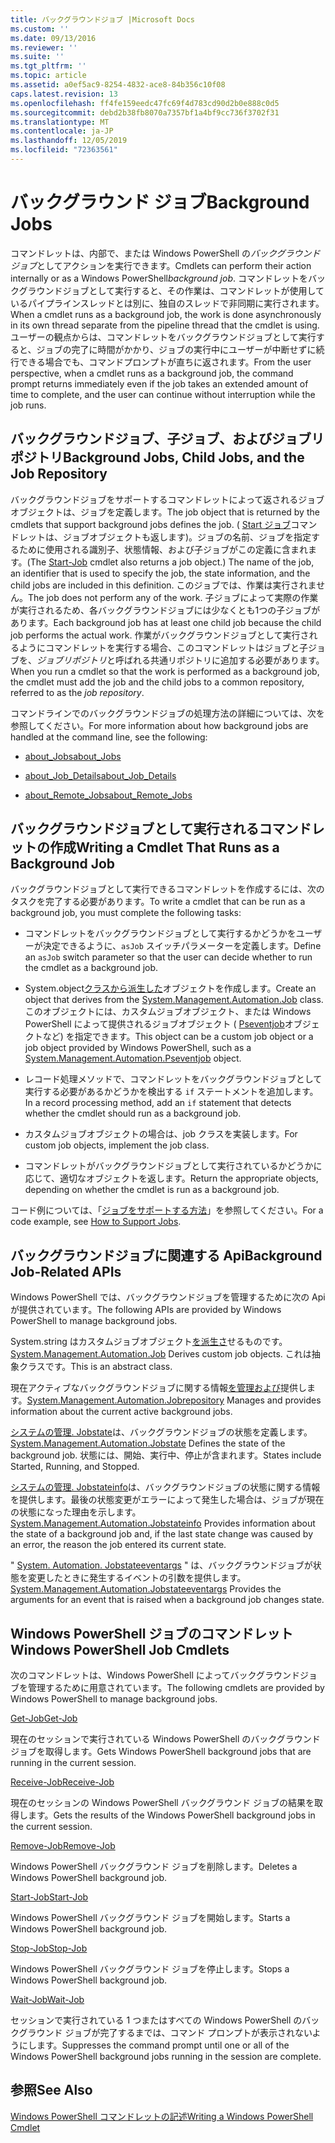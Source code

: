 ```yaml
---
title: バックグラウンドジョブ |Microsoft Docs
ms.custom: ''
ms.date: 09/13/2016
ms.reviewer: ''
ms.suite: ''
ms.tgt_pltfrm: ''
ms.topic: article
ms.assetid: a0ef5ac9-8254-4832-ace8-84b356c10f08
caps.latest.revision: 13
ms.openlocfilehash: ff4fe159eedc47fc69f4d783cd90d2b0e888c0d5
ms.sourcegitcommit: debd2b38fb8070a7357bf1a4bf9cc736f3702f31
ms.translationtype: MT
ms.contentlocale: ja-JP
ms.lasthandoff: 12/05/2019
ms.locfileid: "72363561"
---
```

# <a name="background-jobs"></a><span data-ttu-id="0b38c-102">バックグラウンド ジョブ</span><span class="sxs-lookup"><span data-stu-id="0b38c-102">Background Jobs</span></span>

<span data-ttu-id="0b38c-103">コマンドレットは、内部で、または Windows PowerShell の*バックグラウンドジョブ*としてアクションを実行できます。</span><span class="sxs-lookup"><span data-stu-id="0b38c-103">Cmdlets can perform their action internally or as a Windows PowerShell*background job*.</span></span> <span data-ttu-id="0b38c-104">コマンドレットをバックグラウンドジョブとして実行すると、その作業は、コマンドレットが使用しているパイプラインスレッドとは別に、独自のスレッドで非同期に実行されます。</span><span class="sxs-lookup"><span data-stu-id="0b38c-104">When a cmdlet runs as a background job, the work is done asynchronously in its own thread separate from the pipeline thread that the cmdlet is using.</span></span> <span data-ttu-id="0b38c-105">ユーザーの観点からは、コマンドレットをバックグラウンドジョブとして実行すると、ジョブの完了に時間がかかり、ジョブの実行中にユーザーが中断せずに続行できる場合でも、コマンドプロンプトが直ちに返されます。</span><span class="sxs-lookup"><span data-stu-id="0b38c-105">From the user perspective, when a cmdlet runs as a background job, the command prompt returns immediately even if the job takes an extended amount of time to complete, and the user can continue without interruption while the job runs.</span></span>

## <a name="background-jobs-child-jobs-and-the-job-repository"></a><span data-ttu-id="0b38c-106">バックグラウンドジョブ、子ジョブ、およびジョブリポジトリ</span><span class="sxs-lookup"><span data-stu-id="0b38c-106">Background Jobs, Child Jobs, and the Job Repository</span></span>

<span data-ttu-id="0b38c-107">バックグラウンドジョブをサポートするコマンドレットによって返されるジョブオブジェクトは、ジョブを定義します。</span><span class="sxs-lookup"><span data-stu-id="0b38c-107">The job object that is returned by the cmdlets that support background jobs defines the job.</span></span> <span data-ttu-id="0b38c-108">( [Start ジョブ](/powershell/module/Microsoft.PowerShell.Core/Start-Job)コマンドレットは、ジョブオブジェクトも返します)。ジョブの名前、ジョブを指定するために使用される識別子、状態情報、および子ジョブがこの定義に含まれます。</span><span class="sxs-lookup"><span data-stu-id="0b38c-108">(The [Start-Job](/powershell/module/Microsoft.PowerShell.Core/Start-Job) cmdlet also returns a job object.) The name of the job, an identifier that is used to specify the job, the state information, and the child jobs are included in this definition.</span></span> <span data-ttu-id="0b38c-109">このジョブでは、作業は実行されません。</span><span class="sxs-lookup"><span data-stu-id="0b38c-109">The job does not perform any of the work.</span></span> <span data-ttu-id="0b38c-110">子ジョブによって実際の作業が実行されるため、各バックグラウンドジョブには少なくとも1つの子ジョブがあります。</span><span class="sxs-lookup"><span data-stu-id="0b38c-110">Each background job has at least one child job because the child job performs the actual work.</span></span> <span data-ttu-id="0b38c-111">作業がバックグラウンドジョブとして実行されるようにコマンドレットを実行する場合、このコマンドレットはジョブと子ジョブを、*ジョブリポジトリ*と呼ばれる共通リポジトリに追加する必要があります。</span><span class="sxs-lookup"><span data-stu-id="0b38c-111">When you run a cmdlet so that the work is performed as a background job, the cmdlet must add the job and the child jobs to a common repository, referred to as the *job repository*.</span></span>

<span data-ttu-id="0b38c-112">コマンドラインでのバックグラウンドジョブの処理方法の詳細については、次を参照してください。</span><span class="sxs-lookup"><span data-stu-id="0b38c-112">For more information about how background jobs are handled at the command line, see the following:</span></span>

- [<span data-ttu-id="0b38c-113">about_Jobs</span><span class="sxs-lookup"><span data-stu-id="0b38c-113">about_Jobs</span></span>](/powershell/module/microsoft.powershell.core/about/about_jobs)

- [<span data-ttu-id="0b38c-114">about_Job_Details</span><span class="sxs-lookup"><span data-stu-id="0b38c-114">about_Job_Details</span></span>](/powershell/module/microsoft.powershell.core/about/about_job_details)

- [<span data-ttu-id="0b38c-115">about_Remote_Jobs</span><span class="sxs-lookup"><span data-stu-id="0b38c-115">about_Remote_Jobs</span></span>](/powershell/module/microsoft.powershell.core/about/about_remote_jobs)

## <a name="writing-a-cmdlet-that-runs-as-a-background-job"></a><span data-ttu-id="0b38c-116">バックグラウンドジョブとして実行されるコマンドレットの作成</span><span class="sxs-lookup"><span data-stu-id="0b38c-116">Writing a Cmdlet That Runs as a Background Job</span></span>

<span data-ttu-id="0b38c-117">バックグラウンドジョブとして実行できるコマンドレットを作成するには、次のタスクを完了する必要があります。</span><span class="sxs-lookup"><span data-stu-id="0b38c-117">To write a cmdlet that can be run as a background job, you must complete the following tasks:</span></span>

- <span data-ttu-id="0b38c-118">コマンドレットをバックグラウンドジョブとして実行するかどうかをユーザーが決定できるように、`asJob` スイッチパラメーターを定義します。</span><span class="sxs-lookup"><span data-stu-id="0b38c-118">Define an `asJob` switch parameter so that the user can decide whether to run the cmdlet as a background job.</span></span>

- <span data-ttu-id="0b38c-119">System.object[クラスから派生した](/dotnet/api/System.Management.Automation.Job)オブジェクトを作成します。</span><span class="sxs-lookup"><span data-stu-id="0b38c-119">Create an object that derives from the [System.Management.Automation.Job](/dotnet/api/System.Management.Automation.Job) class.</span></span> <span data-ttu-id="0b38c-120">このオブジェクトには、カスタムジョブオブジェクト、または Windows PowerShell によって提供されるジョブオブジェクト ( [Pseventjob](/dotnet/api/System.Management.Automation.PSEventJob)オブジェクトなど) を指定できます。</span><span class="sxs-lookup"><span data-stu-id="0b38c-120">This object can be a custom job object or a job object provided by Windows PowerShell, such as a [System.Management.Automation.Pseventjob](/dotnet/api/System.Management.Automation.PSEventJob) object.</span></span>

- <span data-ttu-id="0b38c-121">レコード処理メソッドで、コマンドレットをバックグラウンドジョブとして実行する必要があるかどうかを検出する `if` ステートメントを追加します。</span><span class="sxs-lookup"><span data-stu-id="0b38c-121">In a record processing method, add an `if` statement that detects whether the cmdlet should run as a background job.</span></span>

- <span data-ttu-id="0b38c-122">カスタムジョブオブジェクトの場合は、job クラスを実装します。</span><span class="sxs-lookup"><span data-stu-id="0b38c-122">For custom job objects, implement the job class.</span></span>

- <span data-ttu-id="0b38c-123">コマンドレットがバックグラウンドジョブとして実行されているかどうかに応じて、適切なオブジェクトを返します。</span><span class="sxs-lookup"><span data-stu-id="0b38c-123">Return the appropriate objects, depending on whether the cmdlet is run as a background job.</span></span>

<span data-ttu-id="0b38c-124">コード例については、「[ジョブをサポートする方法](./how-to-support-jobs.md)」を参照してください。</span><span class="sxs-lookup"><span data-stu-id="0b38c-124">For a code example, see [How to Support Jobs](./how-to-support-jobs.md).</span></span>

## <a name="background-job-related-apis"></a><span data-ttu-id="0b38c-125">バックグラウンドジョブに関連する Api</span><span class="sxs-lookup"><span data-stu-id="0b38c-125">Background Job-Related APIs</span></span>

<span data-ttu-id="0b38c-126">Windows PowerShell では、バックグラウンドジョブを管理するために次の Api が提供されています。</span><span class="sxs-lookup"><span data-stu-id="0b38c-126">The following APIs are provided by Windows PowerShell to manage background jobs.</span></span>

<span data-ttu-id="0b38c-127">System.string はカスタムジョブオブジェクト[を派生さ](/dotnet/api/System.Management.Automation.Job)せるものです。</span><span class="sxs-lookup"><span data-stu-id="0b38c-127">[System.Management.Automation.Job](/dotnet/api/System.Management.Automation.Job) Derives custom job objects.</span></span> <span data-ttu-id="0b38c-128">これは抽象クラスです。</span><span class="sxs-lookup"><span data-stu-id="0b38c-128">This is an abstract class.</span></span>

<span data-ttu-id="0b38c-129">現在アクティブなバックグラウンドジョブに関する情報[を管理および](/dotnet/api/System.Management.Automation.JobRepository)提供します。</span><span class="sxs-lookup"><span data-stu-id="0b38c-129">[System.Management.Automation.Jobrepository](/dotnet/api/System.Management.Automation.JobRepository) Manages and provides information about the current active background jobs.</span></span>

<span data-ttu-id="0b38c-130">[システムの管理. Jobstate](/dotnet/api/System.Management.Automation.JobState)は、バックグラウンドジョブの状態を定義します。</span><span class="sxs-lookup"><span data-stu-id="0b38c-130">[System.Management.Automation.Jobstate](/dotnet/api/System.Management.Automation.JobState) Defines the state of the background job.</span></span> <span data-ttu-id="0b38c-131">状態には、開始、実行中、停止が含まれます。</span><span class="sxs-lookup"><span data-stu-id="0b38c-131">States include Started, Running, and Stopped.</span></span>

<span data-ttu-id="0b38c-132">[システムの管理. Jobstateinfo](/dotnet/api/System.Management.Automation.JobStateInfo)は、バックグラウンドジョブの状態に関する情報を提供します。最後の状態変更がエラーによって発生した場合は、ジョブが現在の状態になった理由を示します。</span><span class="sxs-lookup"><span data-stu-id="0b38c-132">[System.Management.Automation.Jobstateinfo](/dotnet/api/System.Management.Automation.JobStateInfo) Provides information about the state of a background job and, if the last state change was caused by an error, the reason the job entered its current state.</span></span>

<span data-ttu-id="0b38c-133">" [System. Automation. Jobstateeventargs](/dotnet/api/System.Management.Automation.JobStateEventArgs) " は、バックグラウンドジョブが状態を変更したときに発生するイベントの引数を提供します。</span><span class="sxs-lookup"><span data-stu-id="0b38c-133">[System.Management.Automation.Jobstateeventargs](/dotnet/api/System.Management.Automation.JobStateEventArgs) Provides the arguments for an event that is raised when a background job changes state.</span></span>

## <a name="windows-powershell-job-cmdlets"></a><span data-ttu-id="0b38c-134">Windows PowerShell ジョブのコマンドレット</span><span class="sxs-lookup"><span data-stu-id="0b38c-134">Windows PowerShell Job Cmdlets</span></span>

<span data-ttu-id="0b38c-135">次のコマンドレットは、Windows PowerShell によってバックグラウンドジョブを管理するために用意されています。</span><span class="sxs-lookup"><span data-stu-id="0b38c-135">The following cmdlets are provided by Windows PowerShell to manage background jobs.</span></span>

[<span data-ttu-id="0b38c-136">Get-Job</span><span class="sxs-lookup"><span data-stu-id="0b38c-136">Get-Job</span></span>](/powershell/module/Microsoft.PowerShell.Core/Get-Job)

<span data-ttu-id="0b38c-137">現在のセッションで実行されている Windows PowerShell のバックグラウンド ジョブを取得します。</span><span class="sxs-lookup"><span data-stu-id="0b38c-137">Gets Windows PowerShell background jobs that are running in the current session.</span></span>

[<span data-ttu-id="0b38c-138">Receive-Job</span><span class="sxs-lookup"><span data-stu-id="0b38c-138">Receive-Job</span></span>](/powershell/module/Microsoft.PowerShell.Core/Receive-Job)

<span data-ttu-id="0b38c-139">現在のセッションの Windows PowerShell バックグラウンド ジョブの結果を取得します。</span><span class="sxs-lookup"><span data-stu-id="0b38c-139">Gets the results of the Windows PowerShell background jobs in the current session.</span></span>

[<span data-ttu-id="0b38c-140">Remove-Job</span><span class="sxs-lookup"><span data-stu-id="0b38c-140">Remove-Job</span></span>](/powershell/module/Microsoft.PowerShell.Core/Remove-Job)

<span data-ttu-id="0b38c-141">Windows PowerShell バックグラウンド ジョブを削除します。</span><span class="sxs-lookup"><span data-stu-id="0b38c-141">Deletes a Windows PowerShell background job.</span></span>

[<span data-ttu-id="0b38c-142">Start-Job</span><span class="sxs-lookup"><span data-stu-id="0b38c-142">Start-Job</span></span>](/powershell/module/Microsoft.PowerShell.Core/Start-Job)

<span data-ttu-id="0b38c-143">Windows PowerShell バックグラウンド ジョブを開始します。</span><span class="sxs-lookup"><span data-stu-id="0b38c-143">Starts a Windows PowerShell background job.</span></span>

[<span data-ttu-id="0b38c-144">Stop-Job</span><span class="sxs-lookup"><span data-stu-id="0b38c-144">Stop-Job</span></span>](/powershell/module/Microsoft.PowerShell.Core/Stop-Job)

<span data-ttu-id="0b38c-145">Windows PowerShell バックグラウンド ジョブを停止します。</span><span class="sxs-lookup"><span data-stu-id="0b38c-145">Stops a Windows PowerShell background job.</span></span>

[<span data-ttu-id="0b38c-146">Wait-Job</span><span class="sxs-lookup"><span data-stu-id="0b38c-146">Wait-Job</span></span>](/powershell/module/Microsoft.PowerShell.Core/Wait-Job)

<span data-ttu-id="0b38c-147">セッションで実行されている 1 つまたはすべての Windows PowerShell のバックグラウンド ジョブが完了するまでは、コマンド プロンプトが表示されないようにします。</span><span class="sxs-lookup"><span data-stu-id="0b38c-147">Suppresses the command prompt until one or all of the Windows PowerShell background jobs running in the session are complete.</span></span>

## <a name="see-also"></a><span data-ttu-id="0b38c-148">参照</span><span class="sxs-lookup"><span data-stu-id="0b38c-148">See Also</span></span>

[<span data-ttu-id="0b38c-149">Windows PowerShell コマンドレットの記述</span><span class="sxs-lookup"><span data-stu-id="0b38c-149">Writing a Windows PowerShell Cmdlet</span></span>](./writing-a-windows-powershell-cmdlet.md)

